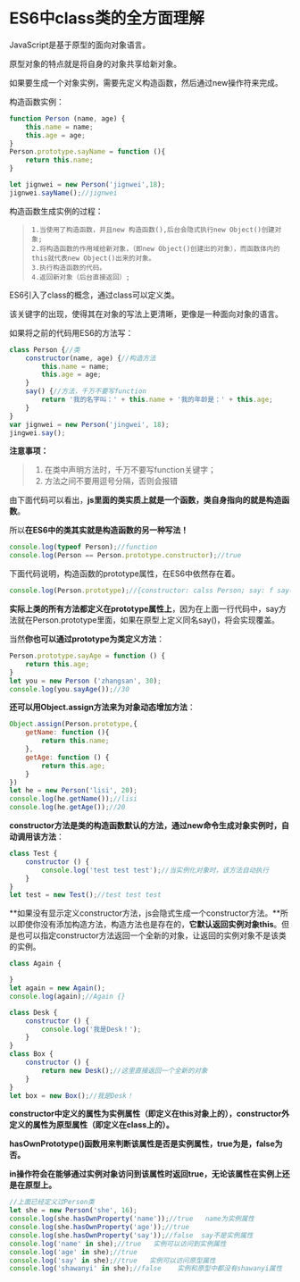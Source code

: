 # ES6中class类的全方面理解

JavaScript是基于原型的面向对象语言。

原型对象的特点就是将自身的对象共享给新对象。

如果要生成一个对象实例，需要先定义构造函数，然后通过new操作符来完成。

构造函数实例：

~~~js
function Person (name, age) {
    this.name = name;
    this.age = age;
}
Person.prototype.sayName = function (){
    return this.name;
}

let jignwei = new Person('jignwei',18);
jignwei.sayName();//jignwei
~~~

构造函数生成实例的过程：

> ```
> 1.当使用了构造函数，并且new 构造函数(),后台会隐式执行new Object()创建对象;
> 2.将构造函数的作用域给新对象，（即new Object()创建出的对象），而函数体内的this就代表new Object()出来的对象。
> 3.执行构造函数的代码。
> 4.返回新对象（后台直接返回）;
> ```

ES6引入了class的概念，通过class可以定义类。

该关键字的出现，使得其在对象的写法上更清晰，更像是一种面向对象的语言。

如果将之前的代码用ES6的方法写：

~~~js
class Person {//类
    constructor(name, age) {//构造方法
        this.name = name;
        this.age = age;
    }
    say() {//方法，千万不要写function
        return '我的名字叫：' + this.name + '我的年龄是：' + this.age;
    }
}
var jignwei = new Person('jingwei', 18);
jingwei.say();
~~~

**注意事项：**

> 1. 在类中声明方法时，千万不要写function关键字；
> 2. 方法之间不要用逗号分隔，否则会报错

由下面代码可以看出，**js里面的类实质上就是一个函数，类自身指向的就是构造函数**。

所以**在ES6中的类其实就是构造函数的另一种写法！**

~~~js
console.log(typeof Person);//function
console.log(Person == Person.prototype.constructor);//true
~~~

下面代码说明，构造函数的prototype属性，在ES6中依然存在着。

~~~js
console.log(Person.prototype);//{constructor: calss Person; say: f say()}
~~~

**实际上类的所有方法都定义在prototype属性上**，因为在上面一行代码中，say方法就在Person.prototype里面，如果在原型上定义同名say()，将会实现覆盖。

当然**你也可以通过prototype为类定义方法**：

~~~js
Person.prototype.sayAge = function () {
    return this.age;
}
let you = new Person ('zhangsan', 30);
console.log(you.sayAge());//30
~~~

**还可以用Object.assign方法来为对象动态增加方法**：

~~~js
Object.assign(Person.prototype,{
    getName: function (){
        return this.name;
    },
    getAge: function () {
        return this.age;
    }
})
let he = new Person('lisi', 20);
console.log(he.getName());//lisi
console.log(he.getAge());//20
~~~

**constructor方法是类的构造函数默认的方法，通过new命令生成对象实例时，自动调用该方法**：

~~~js
class Test {
    constructor () {
        console.log('test test test');//当实例化对象时，该方法自动执行
    }
}
let test = new Test();//test test test
~~~

**如果没有显示定义constructor方法，js会隐式生成一个constructor方法。**所以即使你没有添加构造方法，构造方法也是存在的，**它默认返回实例对象this**。但是也可以指定constructor方法返回一个全新的对象，让返回的实例对象不是该类的实例。

~~~js
class Again {

}
let again = new Again();
console.log(again);//Again {}
~~~



~~~js
class Desk {
    constructor () {
        console.log('我是Desk！');
    }
}
class Box {
    constructor () {
        return new Desk();//这里直接返回一个全新的对象
    }
}
let box = new Box();//我是Desk！
~~~

**constructor中定义的属性为实例属性（即定义在this对象上的），constructor外定义的属性为原型属性（即定义在class上的）。**

**hasOwnPrototype()函数用来判断该属性是否是实例属性，true为是，false为否。**

**in操作符会在能够通过实例对象访问到该属性时返回true，无论该属性在实例上还是在原型上。**

~~~js
//上面已经定义过Person类
let she = new Person('she', 16);
console.log(she.hasOwnProperty('name'));//true   name为实例属性
console.log(she.hasOwnProperty('age'));//true
console.log(she.hasOwnProperty('say'));//false  say不是实例属性
console.log('name' in she);//true	实例可以访问到实例属性
console.log('age' in she);//true
console.log('say' in she);//true   实例可以访问原型属性
console.log('shawanyi' in she);//false    实例和原型中都没有shawanyi属性
~~~





